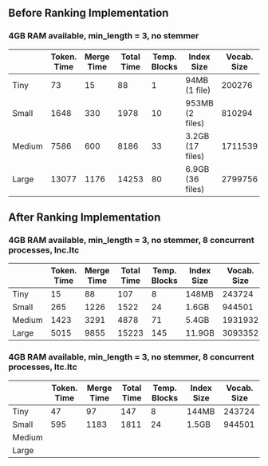 ## Before Ranking Implementation

### 4GB RAM available, min_length = 3, no stemmer

|          | Token. Time | Merge Time | Total Time | Temp. Blocks | Index Size | Vocab. Size |
| -------- | ----------- | ---------- | ---------- | ------------ | ---------- | ---------- |
| Tiny     | 73          | 15         | 88         | 1            | 94MB (1 file) | 200276
| Small    | 1648        | 330        | 1978       | 10           | 953MB (2 files) | 810294
| Medium   | 7586        | 600        | 8186       | 33           | 3.2GB (17 files) | 1711539
| Large    | 13077       | 1176       | 14253      | 80           | 6.9GB (36 files) | 2799756

## After Ranking Implementation

### 4GB RAM available, min_length = 3, no stemmer, 8 concurrent processes, lnc.ltc

|          | Token. Time | Merge Time | Total Time | Temp. Blocks | Index Size | Vocab. Size |
| -------- | ----------- | ---------- | ---------- | ------------ | ---------- | ---------- |
| Tiny     | 15          | 88         | 107         | 8            | 148MB | 243724
| Small    | 265        | 1226        | 1522       | 24           | 1.6GB | 944501
| Medium   | 1423        | 3291        | 4878       | 71           | 5.4GB | 1931932
| Large    | 5015       |    9855    | 15223      |   145  |  11.9GB | 3093352

### 4GB RAM available, min_length = 3, no stemmer, 8 concurrent processes, ltc.ltc

|          | Token. Time | Merge Time | Total Time | Temp. Blocks | Index Size | Vocab. Size |
| -------- | ----------- | ---------- | ---------- | ------------ | ---------- | ---------- |
| Tiny     | 47          | 97         | 147         | 8            | 144MB | 243724
| Small    | 595        | 1183        | 1811       | 24           | 1.5GB | 944501
| Medium   |         |         |        |            | | 
| Large    |        |        |       |            |   | 
